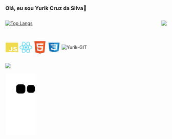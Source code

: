 ### Olá, eu sou Yurik Cruz da Silva👋

##
<div>
<a href="https://github.com/Yuriikcs">

[![Top Langs](https://github-readme-stats.vercel.app/api/top-langs/?username=Yuriikcs&theme=tokyonight)](https://github.com/Yuriikcs/github-readme-stats)
  <img  align="right" src="https://lh3.googleusercontent.com/pw/AL9nZEVlqFG0qAVRH3gw7WxDegyWzQbPmkIU6FB1b535posnyq8cOq_Jwvnc9HE4Fc1Scjx2lCpAuPedEqGY6wvylBVRN4wkFmFZ-XiLqHnAIsavJKrD8piY81RucHQbuO2pyQ9snh-q-d15uaaxcQcH9lzlqB7r_79KAhFtzeugMu3zx61Anf7L2uAKrqrpHu8mA2y3foyNdixuT3KISh4YI-cycfjjriKlojR7_8ZNqybJS8nAlndElVz_uMVXtCE_bzkczdupD7u-ishk8fly_Gbdae22zw0VrQ2aqpkPsES-Pi0N4zsAPANI8KBcA236GJIEi48-bkTGf6YI45w8ey3YoWNJ--rpAu9T5IaICszyYxBlTvUXjeuogQR2ttp3wzExI2zO-acMye__8-FYumdf-FiVxjXc2dw6vvBr_z7AM_y2VENybBHFrIw-kcQCL9dFWdOpW-MLBGjVLPVC2kwQJ9D9o0zE1_FVwlXXY3bxLN8hexUo24SbOhVgDxtctfRe1FkmvKzxO3wu6SEglTPWQyrfg3SbP8RXmjZ_I5c0adLvInnYkLHSh5RKXYNHdpumt73TLAXuYTkSCWS3h8DWw1LZs8gW2ZxQZEavEaMO5WoIkuSwunX8zK3Of9jtYlpLNd8UVwO4E-CAxcO3LLPDjgkIxRY2CMiAVTjbqB3-hUzTpPxJQm5oD1OeNeElpx47UoqSUupbRXx2kpqBTh-MSbi68UCP1rg7QFePoBRbgMEYOy9SbkqH50gaOBdIfp43uQFTsEQ0myuP71gN23-a2v63IBBnNeQu0wFlwAlM_3H9ROpec1rZgctyrJlctYzA30J8hJaUdBHLbFrBOiyc9xIps9HToXc74VjfZNQz11sq5zfQKmKxN2Kb4u5qVmBoE0D6qo646qYgx9LbiUZjrzHH-0c01kORPcODmMKFhuZKLRewNlv0T9UidrzAaL7ov8d6nQ=w221-h217-no?authuser=0">
 
##
<div style="display: inline_block"><br>
  <img align="center" alt="Yurik-js" height="30" width="40" src="https://raw.githubusercontent.com/devicons/devicon/master/icons/javascript/javascript-plain.svg">
  <img align="center" alt="Yurik-React height="30" width="40" src="https://raw.githubusercontent.com/devicons/devicon/master/icons/react/react-original.svg">
  <img align="center" alt="Yurik-HTML height="30" width="40" src="https://raw.githubusercontent.com/devicons/devicon/master/icons/html5/html5-original.svg">
  <img align="center" alt="Yurik-CSS" height="30" width="40" src="https://raw.githubusercontent.com/devicons/devicon/master/icons/css3/css3-original.svg">
  <img align="center" alt="Yurik-GIT" heit="30" width="40" src="https://cdn.jsdelivr.net/gh/devicons/devicon/icons/git/git-original.svg">


##
<div>
  <a href = "mailto:yurikcs@gmail.com"><img src="https://img.shields.io/badge/-Gmail-%23333?style=for-the-badge&logo=gmail&logoColor=white" target="_blank"></a>
  
  ![Snake animation](https://github.com/yuriikcs/yuriikcs/blob/output/github-contribution-grid-snake.svg)
  
  
